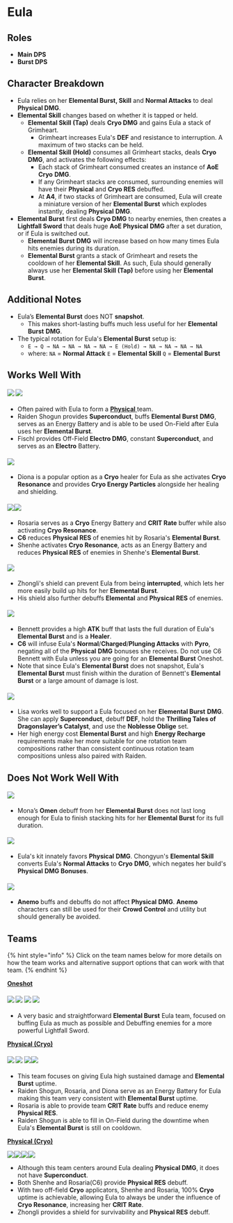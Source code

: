 # Eula

## **Roles**

* **Main DPS**
* **Burst DPS**

## **Character Breakdown**

* Eula relies on her **Elemental Burst, Skill** and **Normal Attacks** to deal **Physical DMG**.
* **Elemental Skill** changes based on whether it is tapped or held.
  * **Elemental Skill (Tap)** deals **Cryo DMG** and gains Eula a stack of Grimheart.
    * Grimheart increases Eula's **DEF** and resistance to interruption. A maximum of two stacks can be held.
  * **Elemental Skill (Hold)** consumes all Grimheart stacks, deals **Cryo DMG**, and activates the following effects:
    * Each stack of Grimheart consumed creates an instance of **AoE** **Cryo** **DMG**.
    * If any Grimheart stacks are consumed, surrounding enemies will have their **Physical** and **Cryo RES** debuffed.
    * At **A4**, if two stacks of Grimheart are consumed, Eula will create a miniature version of her **Elemental Burst** which explodes instantly, dealing **Physical** **DMG**.
* **Elemental Burst** first deals **Cryo DMG** to nearby enemies, then creates a **Lightfall Sword** that deals huge **AoE Physical** **DMG** after a set duration, or if Eula is switched out.
  * **Elemental Burst** **DMG** will increase based on how many times Eula hits enemies during its duration.
  * **Elemental Burst** grants a stack of Grimheart and resets the cooldown of her **Elemental Skill**. As such, Eula should generally always use her **Elemental Skill (Tap)** before using her **Elemental Burst**.

## **Additional Notes**

* Eula’s **Elemental Burst** does NOT **snapshot**.
  * This makes short-lasting buffs much less useful for her **Elemental Burst** **DMG**.
* The typical rotation for Eula's **Elemental Burst** setup is:
  * `E → Q → NA → NA → NA → NA → E (Hold) → NA → NA → NA → NA`
  * where: `NA` = **Normal Attack** `E` = **Elemental Skill** `Q` = **Elemental Burst**

## **Works Well With**

#### ![](../../.gitbook/assets/UI\_AvatarIcon\_Shougun.png) ![](../../.gitbook/assets/UI\_AvatarIcon\_Fischl.png)

* Often paired with Eula to form a [**Physical** ](../../teams/physical-cryo.md)team.
* Raiden Shogun provides **Superconduct**, buffs **Elemental Burst** **DMG**, serves as an Energy Battery and is able to be used On-Field after Eula uses her **Elemental Burst**.
* Fischl provides Off-Field **Electro DMG**, constant **Superconduct**, and serves as an **Electro** Battery.

#### ![](../../.gitbook/assets/UI\_AvatarIcon\_Diona.png)

* Diona is a popular option as a **Cryo** healer for Eula as she activates **Cryo Resonance** and provides **Cryo Energy Particles** alongside her healing and shielding.

#### ![](../../.gitbook/assets/UI\_AvatarIcon\_Rosaria.png)![](../../.gitbook/assets/UI\_AvatarIcon\_Shenhe.png)

* Rosaria serves as a **Cryo** Energy Battery and **CRIT Rate** buffer while also activating **Cryo Resonance**.
* **C6** reduces **Physical RES** of enemies hit by Rosaria's **Elemental Burst**.
* Shenhe activates **Cryo Resonance**, acts as an Energy Battery and reduces **Physical RES** of enemies in Shenhe's **Elemental Burst**.

#### ![](../../.gitbook/assets/UI\_AvatarIcon\_Zhongli.png)

* Zhongli's shield can prevent Eula from being **interrupted**, which lets her more easily build up hits for her **Elemental Burst**.
* His shield also further debuffs **Elemental** and **Physical RES** of enemies.

#### ![](../../.gitbook/assets/UI\_AvatarIcon\_Bennett.png)

* Bennett provides a high **ATK** buff that lasts the full duration of Eula's **Elemental Burst** and is a **Healer**.
* **C6** will infuse Eula's **Normal**/**Charged**/**Plunging Attacks** with **Pyro**, negating all of the **Physical** **DMG** bonuses she receives. Do not use C6 Bennett with Eula unless you are going for an **Elemental Burst** Oneshot.
* Note that since Eula's **Elemental Burst** does not snapshot, Eula's **Elemental Burst** must finish within the duration of Bennett's **Elemental Burst** or a large amount of damage is lost.

#### ![](../../.gitbook/assets/UI\_AvatarIcon\_Lisa.png)

* Lisa works well to support a Eula focused on her **Elemental Burst** **DMG**. She can apply **Superconduct**, debuff **DEF**, hold the **Thrilling Tales of Dragonslayer’s Catalyst**, and use the **Noblesse Oblige** set.
* Her high energy cost **Elemental Burst** and high **Energy Recharge** requirements make her more suitable for one rotation team compositions rather than consistent continuous rotation team compositions unless also paired with Raiden.

## **Does Not Work Well With**

#### ![](../../.gitbook/assets/UI\_AvatarIcon\_Mona.png)

* Mona’s **Omen** debuff from her **Elemental Burst** does not last long enough for Eula to finish stacking hits for her **Elemental Burst** for its full duration.

#### ![](../../.gitbook/assets/UI\_AvatarIcon\_Chongyun.png)

* Eula's kit innately favors **Physical** **DMG**. Chongyun's **Elemental Skill** converts Eula's **Normal Attacks** to **Cryo** **DMG**, which negates her build's **Physical** **DMG Bonuses**.

#### ![](../../.gitbook/assets/Element\_Anemo.webp)

* **Anemo** buffs and debuffs do not affect **Physical** **DMG**. **Anemo** characters can still be used for their **Crowd Control** and utility but should generally be avoided.

## **Teams**

{% hint style="info" %}
Click on the team names below for more details on how the team works and alternative support options that can work with that team.
{% endhint %}

[**Oneshot**](../../teams/oneshot.md)

#### ![](../../.gitbook/assets/UI\_AvatarIcon\_Eula.png) ![](../../.gitbook/assets/UI\_AvatarIcon\_Lisa.png) ![](../../.gitbook/assets/UI\_AvatarIcon\_Xinyan.png) ![](../../.gitbook/assets/UI\_AvatarIcon\_Bennett.png)

* A very basic and straightforward **Elemental Burst** Eula team, focused on buffing Eula as much as possible and Debuffing enemies for a more powerful Lightfall Sword.

[**Physical (Cryo)**](../../teams/physical-cryo.md)

#### ![](../../.gitbook/assets/UI\_AvatarIcon\_Eula.png) ![](../../.gitbook/assets/UI\_AvatarIcon\_Shougun.png) ![](../../.gitbook/assets/UI\_AvatarIcon\_Rosaria.png)![](../../.gitbook/assets/UI\_AvatarIcon\_Diona.png)

* This team focuses on giving Eula high sustained damage and **Elemental Burst** uptime.
* Raiden Shogun, Rosaria, and Diona serve as an Energy Battery for Eula making this team very consistent with **Elemental Burst** uptime.
* Rosaria is able to provide team **CRIT Rate** buffs and reduce enemy **Physical RES**.
* Raiden Shogun is able to fill in On-Field during the downtime when Eula's **Elemental Burst** is still on cooldown.



****[**Physical (Cryo)**](../../teams/physical-cryo.md)****

![](../../.gitbook/assets/UI\_AvatarIcon\_Eula.png)![](../../.gitbook/assets/UI\_AvatarIcon\_Shenhe.png)![](../../.gitbook/assets/UI\_AvatarIcon\_Rosaria.png)![](../../.gitbook/assets/UI\_AvatarIcon\_Zhongli.png)

* Although this team centers around Eula dealing **Physical DMG**, it does not have **Superconduct**.
* Both Shenhe and Rosaria(C6) provide **Physical RES** debuff.
* With two off-field **Cryo** applicators, Shenhe and Rosaria, 100% **Cryo** uptime is achievable, allowing Eula to always be under the influence of **Cryo Resonance**, increasing her **CRIT Rate**.
* Zhongli provides a shield for survivability and **Physical RES** debuff.
